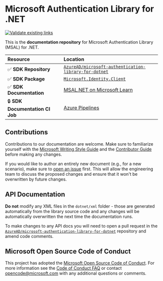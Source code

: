 # Microsoft Authentication Library for .NET

[![Validate existing links](https://github.com/MicrosoftDocs/microsoft-authentication-library-dotnet/actions/workflows/linkchecker.yml/badge.svg)](https://github.com/MicrosoftDocs/microsoft-authentication-library-dotnet/actions/workflows/linkchecker.yml)

This is the **documentation repository** for Microsoft Authentication Library (MSAL) for .NET.

| Resource                     | Location   |
|:-----------------------------|:-----------|
| ✅ **SDK Repository**           | [`AzureAD/microsoft-authentication-library-for-dotnet`](https://github.com/AzureAD/microsoft-authentication-library-for-dotnet) |
| ✅ **SDK Package**              | [`Microsoft.Identity.Client`](https://www.nuget.org/packages/Microsoft.Identity.Client/) |
| ✅ **SDK Documentation**        | [MSAL.NET on Microsoft Learn](https://learn.microsoft.com/entra/msal/dotnet/) |
| 🔒 **SDK Documentation CI Job** | [Azure Pipelines](https://apidrop.visualstudio.com/Content%20CI/_build?definitionId=5311) |

## Contributions

Contributions to our documentation are welcome. Make sure to familiarize yourself with the [Microsoft Writing Style Guide](https://learn.microsoft.com/style-guide/welcome/) and the [Contributor Guide](https://learn.microsoft.com/contribute/) before making any changes.

If you would like to author an entirely new document (e.g., for a new scenario), make sure to [open an issue](https://github.com/MicrosoftDocs/microsoft-authentication-library-dotnet/issues) first. This will allow the engineering team to discuss the proposed changes and ensure that it won't be overwritten by future changes.

## API Documentation

**Do not** modify any XML files in the `dotnet/xml` folder - those are generated automatically from the library source code and any changes will be automatically overwritten the next time the documentation runs.

To make changes to any API docs you will need to open a pull request in the [`AzureAD/microsoft-authentication-library-for-dotnet`](https://github.com/AzureAD/microsoft-authentication-library-for-dotnet) repository and amend code comments.

## Microsoft Open Source Code of Conduct

This project has adopted the [Microsoft Open Source Code of Conduct](https://opensource.microsoft.com/codeofconduct/). For more information see the [Code of Conduct FAQ](https://opensource.microsoft.com/codeofconduct/faq/) or contact [opencode@microsoft.com](mailto:opencode@microsoft.com) with any additional questions or comments.

